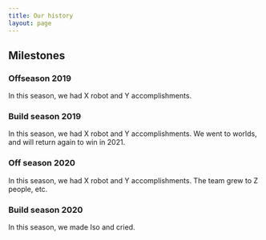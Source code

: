```yaml
---
title: Our history
layout: page
---
```


## Milestones

### Offseason 2019

In this season, we had X robot and Y accomplishments.

### Build season 2019

In this season, we had X robot and Y accomplishments. We went to worlds, and will return again to win in 2021.

### Off season 2020

In this season, we had X robot and Y accomplishments. The team grew to Z people, etc.

### Build season 2020

In this season, we made Iso and cried.
